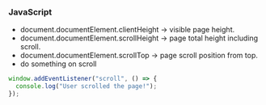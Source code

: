 ### JavaScript

- document.documentElement.clientHeight -> visible page height.
- document.documentElement.scrollHeight -> page total height including scroll.
- document.documentElement.scrollTop -> page scroll position from top.
- do something on scroll
```js
window.addEventListener("scroll", () => {
  console.log("User scrolled the page!");
});
